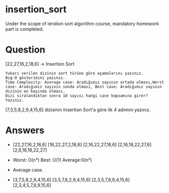 # insertion_sort
Under the scope of ierstion sort algorithm course, mandatory homework part is completed.

# Question
[22,27,16,2,18,6] -> Insertion Sort

    Yukarı verilen dizinin sort türüne göre aşamalarını yazınız.
    Big-O gösterimini yazınız.
    Time Complexity: Average case: Aradığımız sayının ortada olması,Worst case: Aradığımız sayının sonda olması, Best case: Aradığımız sayının dizinin en başında olması.
    Dizi sıralandıktan sonra 18 sayısı hangi case kapsamına girer? Yazınız.


[7,3,5,8,2,9,4,15,6] dizisinin Insertion Sort'a göre ilk 4 adımını yazınız.

# Answers

-   [22,27,16,2,18,6]
    [16,22,27,2,18,6]
    [2,16,22,27,18,6]
    [2,16,18,22,27,6]
    [2,6,16,18,22,27]

-   Worst:  O(n²)
    Best:   O(1)
    Average:0(n²)

-   Average case.

-   [3,7,5,8,2,9,4,15,6]
    [3,5,7,8,2,9,4,15,6]
    [2,3,5,7,8,9,4,15,6]
    [2,3,4,5,7,8,9,15,6]



